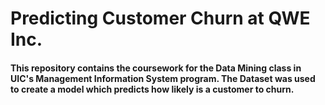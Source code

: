 # Predicting Customer Churn at QWE Inc.
#### This repository contains the coursework for the Data Mining class in UIC's Management Information System program. The Dataset was used to create a model which predicts how likely is a customer to churn.

